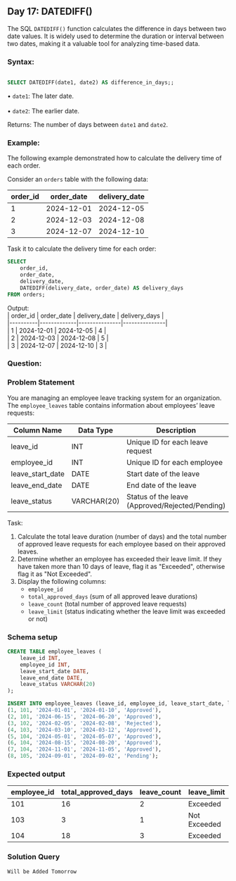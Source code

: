 ## Day 17: DATEDIFF()

The SQL `DATEDIFF()` function calculates the difference in days between two date values. It is widely used to determine the duration or interval between two dates, making it a valuable tool for analyzing time-based data.  

### Syntax:

```sql

SELECT DATEDIFF(date1, date2) AS difference_in_days;; 
```

• `date1`: The later date.  
<br>• `date2`: The earlier date.  

Returns: The number of days between `date1` and `date2`. 

### Example:

The following example demonstrated how to calculate the delivery time of each order.

Consider an `orders` table with the following data:  

| order_id | order_date  | delivery_date |  
|----------|-------------|---------------|  
| 1        | 2024-12-01  | 2024-12-05    |  
| 2        | 2024-12-03  | 2024-12-08    |  
| 3        | 2024-12-07  | 2024-12-10    |  

Task it to calculate the delivery time for each order:  

```sql
SELECT 
    order_id, 
    order_date, 
    delivery_date, 
    DATEDIFF(delivery_date, order_date) AS delivery_days
FROM orders;
```

Output:  
| order_id | order_date  | delivery_date | delivery_days |  
|----------|-------------|---------------|---------------|  
| 1        | 2024-12-01  | 2024-12-05    | 4             |  
| 2        | 2024-12-03  | 2024-12-08    | 5             |  
| 3        | 2024-12-07  | 2024-12-10    | 3             |  

### Question:

### Problem Statement

You are managing an employee leave tracking system for an organization. The `employee_leaves` table contains information about employees’ leave requests:  

| Column Name        | Data Type     | Description                                     |  
|--------------------|---------------|-------------------------------------------------|  
| leave_id           | INT           | Unique ID for each leave request                |  
| employee_id        | INT           | Unique ID for each employee                     |  
| leave_start_date   | DATE          | Start date of the leave                         |  
| leave_end_date     | DATE          | End date of the leave                           |  
| leave_status       | VARCHAR(20)   | Status of the leave (Approved/Rejected/Pending) |  

Task:  

1. Calculate the total leave duration (number of days) and the total number of approved leave requests for each employee based on their approved leaves.  
2. Determine whether an employee has exceeded their leave limit. If they have taken more than 10 days of leave, flag it as "Exceeded", otherwise flag it as "Not Exceeded".  
3. Display the following columns:  
   - `employee_id`  
   - `total_approved_days` (sum of all approved leave durations)  
   - `leave_count` (total number of approved leave requests)  
   - `leave_limit` (status indicating whether the leave limit was exceeded or not)   
   
### Schema setup

```sql
CREATE TABLE employee_leaves (
    leave_id INT,
    employee_id INT,
    leave_start_date DATE,
    leave_end_date DATE,
    leave_status VARCHAR(20)
);

INSERT INTO employee_leaves (leave_id, employee_id, leave_start_date, leave_end_date, leave_status) VALUES
(1, 101, '2024-01-01', '2024-01-10', 'Approved'),
(2, 101, '2024-06-15', '2024-06-20', 'Approved'),
(3, 102, '2024-02-05', '2024-02-08', 'Rejected'),
(4, 103, '2024-03-10', '2024-03-12', 'Approved'),
(5, 104, '2024-05-01', '2024-05-07', 'Approved'),
(6, 104, '2024-08-15', '2024-08-20', 'Approved'),
(7, 104, '2024-11-01', '2024-11-05', 'Approved'),
(8, 105, '2024-09-01', '2024-09-02', 'Pending');
```

### Expected output

| employee_id | total_approved_days  | leave_count | leave_limit    | 
|-------------|----------------------|-------------|----------------|
| 101         | 16                   | 2           |  Exceeded      |
| 103         |  3                   | 1           |  Not Exceeded  |             
| 104         | 18                   | 3           |  Exceeded      |

### Solution Query

```sql
Will be Added Tomorrow
```
